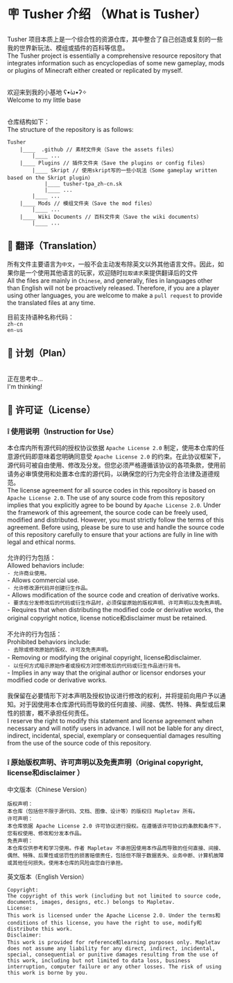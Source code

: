 # 🪧 Tusher 介绍 （What is Tusher）
Tusher 项目本质上是一个综合性的资源仓库，其中整合了自己创造或复刻的一些我的世界新玩法、模组或插件的百科等信息。
<br>The Tusher project is essentially a comprehensive resource repository that integrates information such as encyclopedias of some new gameplay, mods or plugins of Minecraft either created or replicated by myself.

<br>欢迎来到我的小基地 ʕ•̀ω•́ʔ✧
<br>Welcome to my little base

<br>仓库结构如下：
<br>The structure of the repository is as follows:

```
Tusher
    |____  .github // 素材文件夹（Save the assets files）
        |____ ...
    |____ Plugins // 插件文件夹（Save the plugins or config files）
        |____ Skript // 使用skript写的一些小玩法（Some gameplay written based on the Skript plugin）
            |____ tusher-tpa_zh-cn.sk
            |____ ...
        |____ ...
    |____ Mods // 模组文件夹（Save the mod files）
        |____ ...
    |____ Wiki Documents // 百科文件夹（Save the wiki documents）
        |____ ...
```

## 💬 翻译（Translation）

所有文件主要语言为`中文`，一般不会主动发布除英文以外其他语言文件。因此，如果你是一个使用其他语言的玩家，欢迎随时`拉取请求`来提供翻译后的文件
<br>All the files are mainly in `Chinese`, and generally, files in languages other than English will not be proactively released. Therefore, if you are a player using other languages, you are welcome to make a `pull request` to provide the translated files at any time.

目前支持语种名称代码：
<br>`zh-cn`
<br>`en-us`

## 📆 计划（Plan）
<br>正在思考中...
<br>I'm thinking!

## 🧾 许可证（License）
### ❕ 使用说明（Instruction for Use）
本仓库内所有源代码的授权协议依据 `Apache License 2.0` 制定，使用本仓库的任意源代码即意味着您明确同意受 `Apache License 2.0` 的约束。在此协议框架下，源代码可被自由使用、修改及分发。但您必须严格遵循该协议的各项条款，使用前请务必审慎使用和处置本仓库的源代码，以确保您的行为完全符合法律及道德规范。 
<br>The license agreement for all source codes in this repository is based on `Apache License 2.0`. The use of any source code from this repository implies that you explicitly agree to be bound by `Apache License 2.0`. Under the framework of this agreement, the source code can be freely used, modified and distributed. However, you must strictly follow the terms of this agreement. Before using, please be sure to use and handle the source code of this repository carefully to ensure that your actions are fully in line with legal and ethical norms.
<br>
<br>允许的行为包括：
<br>Allowed behaviors include:
<br>`- 允许商业使用。`
<br>- Allows commercial use.
<br>`- 允许修改源代码并创建衍生作品。`
<br>- Allows modification of the source code and creation of derivative works.
<br>`- 要求在分发修改后的代码或衍生作品时，必须保留原始的版权声明、许可声明以及免责声明。`
<br>- Requires that when distributing the modified code or derivative works, the original copyright notice, license notice和disclaimer must be retained.
<br>
<br>不允许的行为包括：
<br>Prohibited behaviors include:
<br>`- 去除或修改原始的版权、许可及免责声明。`
<br>- Removing or modifying the original copyright, license和disclaimer.
<br>`- 以任何方式暗示原始作者或授权方对您修改后的代码或衍生作品进行背书。`
<br>- Implies in any way that the original author or licensor endorses your modified code or derivative works.
<br>
<br>我保留在必要情形下对本声明及授权协议进行修改的权利，并将提前向用户予以通知。对于因使用本仓库源代码而导致的任何直接、间接、偶然、特殊、典型或后果性的损害，概不承担任何责任。
<br>I reserve the right to modify this statement and license agreement when necessary and will notify users in advance. I will not be liable for any direct, indirect, incidental, special, exemplary or consequential damages resulting from the use of the source code of this repository.
<br>
### ❕ 原始版权声明、许可声明以及免责声明（Original copyright, license和disclaimer ）
中文版本（Chinese Version）
```
版权声明：
本仓库（包括但不限于源代码、文档、图像、设计等）的版权归 Mapletav 所有。
许可声明：
本仓库依据 Apache License 2.0 许可协议进行授权。在遵循该许可协议的条款和条件下，您有权使用、修改和分发本作品。
免责声明：
本仓库仅供参考和学习使用。作者 Mapletav 不承担因使用本作品而导致的任何直接、间接、偶然、特殊、后果性或惩罚性的损害赔偿责任，包括但不限于数据丢失、业务中断、计算机故障或其他任何损失。使用本仓库的风险由您自行承担。
```
英文版本（English Version）
```
Copyright:
The copyright of this work (including but not limited to source code, documents, images, designs, etc.) belongs to Mapletav.
License:
This work is licensed under the Apache License 2.0. Under the terms和conditions of this license, you have the right to use, modify和distribute this work.
Disclaimer:
This work is provided for reference和learning purposes only. Mapletav does not assume any liability for any direct, indirect, incidental, special, consequential or punitive damages resulting from the use of this work, including but not limited to data loss, business interruption, computer failure or any other losses. The risk of using this work is borne by you.
```
